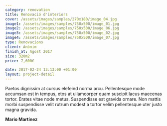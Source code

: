```yaml
---
category: renovation
title: Renovació d'interiors
cover: /assets/images/samples/270x180/image_04.jpg
image1: /assets/images/samples/750x500/image_01.jpg
image2: /assets/images/samples/750x500/image_06.jpg
image3: /assets/images/samples/750x500/image_02.jpg
image4: /assets/images/samples/750x500/image_07.jpg
type: Renovacions
client: Anònim
finish_at: Agost 2017
size: 320m2
price: 7,600€

date: 2017-02-24 13:13:00 +01:00
layout: project-detail
---
```


Paetos dignissim at cursus elefeind norma arcu. Pellentesque mode accumsan est in tempus, etos at ullamcorper quam suscipit lacus maecenas tortor. Erates vitae node metus. Suspendisse est gravida ornare. Non mattis morbi suspendisse velit rutrum modest a tortor velim pellentesque uter justo magna gravida.

**Mario Martínez**
